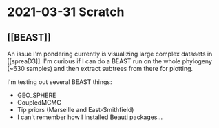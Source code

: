 # 2021-03-31 Scratch

## [[BEAST]]

An issue I'm pondering currently is visualizing large complex datasets in [[spreaD3]]. I'm curious if I can do a BEAST run on the whole phylogeny (~630 samples) and then extract subtrees from there for plotting.

I'm testing out several BEAST things:

- GEO_SPHERE
- CoupledMCMC
- Tip priors (Marseille and East-Smithfield)
- I can't remember how I installed Beauti packages...